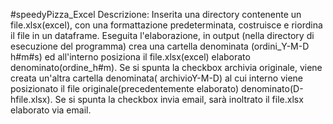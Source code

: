 #speedyPizza_Excel
Descrizione:  Inserita una directory contenente un file.xlsx(excel), con una formattazione predeterminata, costruisce e riordina il file in un dataframe. Eseguita l'elaborazione, in output (nella directory di esecuzione del programma) crea una cartella denominata (ordini_Y-M-D h#m#s) ed all'interno posiziona il file.xlsx(excel) elaborato denominato(ordine_h#m). Se si spunta la checkbox archivia originale, viene creata un'altra cartella denominata( archivioY-M-D) al cui interno viene posizionato il file originale(precedentemente elaborato) denominato(D-hfile.xlsx). Se si spunta la checkbox invia email, sarà inoltrato il file.xlsx elaborato via email.
